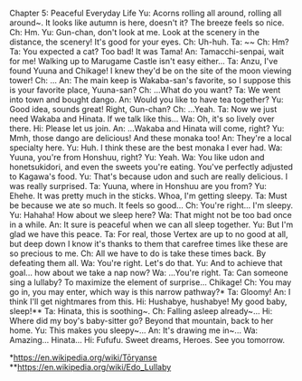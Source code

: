 Chapter 5: Peaceful Everyday Life
Yu: Acorns rolling all around, rolling all around~. It looks like autumn is here, doesn't it? The breeze feels so nice.
Ch: Hm.
Yu: Gun-chan, don't look at me. Look at the scenery in the distance, the scenery! It's good for your eyes.
Ch: Uh-huh.
Ta: ~~
Ch: Hm?
Ta: You expected a cat? Too bad! It was Tama!
An: Tamacchi-senpai, wait for me! Walking up to Marugame Castle isn't easy either...
Ta: Anzu, I've found Yuuna and Chikage! I knew they'd be on the site of the moon viewing tower!
Ch: ...
An: The main keep is Wakaba-san's favorite, so I suppose this is your favorite place, Yuuna-san?
Ch: ...What do you want?
Ta: We went into town and bought dango.
An: Would you like to have tea together?
Yu: Good idea, sounds great! Right, Gun-chan?
Ch: ...Yeah.
Ta: Now we just need Wakaba and Hinata. If we talk like this...
Wa: Oh, it's so lively over there.
Hi: Please let us join.
An: ...Wakaba and Hinata will come, right?
Yu: Mmh, those dango are delicious! And these monaka too!
An: They're a local specialty here.
Yu: Huh. I think these are the best monaka I ever had.
Wa: Yuuna, you're from Honshuu, right?
Yu: Yeah.
Wa: You like udon and honetsukidori, and even the sweets you're eating. You've perfectly adjusted to Kagawa's food.
Yu: That's because udon and such are really delicious. I was really surprised.
Ta: Yuuna, where in Honshuu are you from?
Yu: Ehehe. It was pretty much in the sticks. Whoa, I'm getting sleepy.
Ta: Must be because we ate so much. It feels so good...
Ch: You're right... I'm sleepy.
Yu: Hahaha! How about we sleep here?
Wa: That might not be too bad once in a while.
An: It sure is peaceful when we can all sleep together.
Yu: But I'm glad we have this peace.
Ta: For real, those Vertex are up to no good at all, but deep down I know it's thanks to them that carefree times like these are so precious to me.
Ch: All we have to do is take these times back. By defeating them all.
Wa: You're right. Let's do that.
Yu: And to achieve that goal... how about we take a nap now?
Wa: ...You're right.
Ta: Can someone sing a lullaby? To maximize the element of surprise... Chikage!
Ch: You may go in, you may enter, which way is this narrow pathway?*
Ta: Gloomy!
An: I think I'll get nightmares from this.
Hi: Hushabye, hushabye! My good baby, sleep!**
Ta: Hinata, this is soothing~.
Ch: Falling asleep already~...
Hi: Where did my boy's baby-sitter go? Beyond that mountain, back to her home.
Yu: This makes you sleepy~...
An: It's drawing me in~...
Wa: Amazing... Hinata...
Hi: Fufufu. Sweet dreams, Heroes. See you tomorrow.
 
*https://en.wikipedia.org/wiki/Tōryanse
**https://en.wikipedia.org/wiki/Edo_Lullaby
